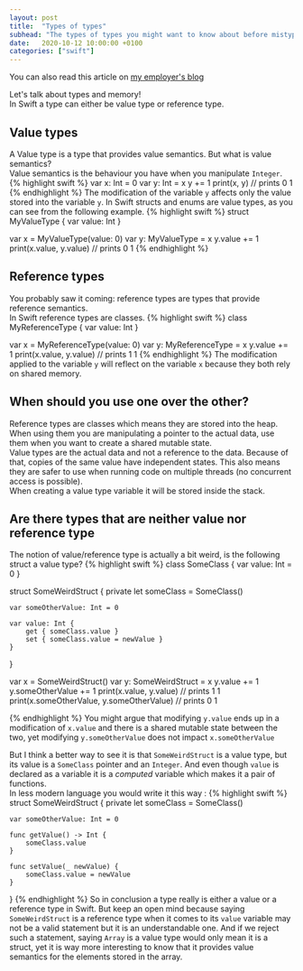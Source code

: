 ```yaml
---
layout: post
title:  "Types of types"
subhead: "The types of types you might want to know about before mistyping your types."
date:   2020-10-12 10:00:00 +0100
categories: ["swift"]
---
```


You can also read this article on [my employer's blog](https://fabernovel.github.io/2020-10-12/types-of-types)

Let's talk about types and memory!  
In Swift a type can either be value type or reference type.

## Value types

A Value type is a type that provides value semantics.
But what is value semantics?  
Value semantics is the behaviour you have when you manipulate `Integer`.
{% highlight swift %}
var x: Int = 0
var y: Int = x
y += 1
print(x, y) // prints 0 1
{% endhighlight %}
The modification of the variable `y` affects only the value stored into the variable `y`. In Swift structs and enums are value types, as you can see from the following example.
{% highlight swift %}
struct MyValueType { 
    var value: Int
}

var x = MyValueType(value: 0)
var y: MyValueType = x
y.value += 1
print(x.value, y.value) // prints 0 1
{% endhighlight %}

## Reference types

You probably saw it coming: reference types are types that provide reference semantics.  
In Swift reference types are classes.
{% highlight swift %}
class MyReferenceType { 
    var value: Int
}

var x = MyReferenceType(value: 0)
var y: MyReferenceType = x
y.value += 1
print(x.value, y.value) // prints 1 1
{% endhighlight %}
The modification applied to the variable `y` will reflect on the variable `x` because they both rely on shared memory.

## When should you use one over the other?

Reference types are classes which means they are stored into the heap. When using them you are manipulating a pointer to the actual data, use them when you want to create a shared mutable state.  
Value types are the actual data and not a reference to the data. Because of that, copies of the same value have independent states. This also means they are safer to use when running code on multiple threads (no concurrent access is possible).  
When creating a value type variable it will be stored inside the stack.

## Are there types that are neither value nor reference type

The notion of value/reference type is actually a bit weird, is the following struct a value type?
{% highlight swift %}
class SomeClass { 
    var value: Int = 0
}

struct SomeWeirdStruct {
    private let someClass = SomeClass()

    var someOtherValue: Int = 0

    var value: Int {
        get { someClass.value }
        set { someClass.value = newValue }
    }
}

var x = SomeWeirdStruct()
var y: SomeWeirdStruct = x
y.value += 1
y.someOtherValue += 1
print(x.value, y.value) // prints 1 1
print(x.someOtherValue, y.someOtherValue) // prints 0 1

{% endhighlight %}
You might argue that modifying `y.value` ends up in a modification of `x.value` and there is a shared mutable state between the two, yet modifying `y.someOtherValue` does not impact `x.someOtherValue`

But I think a better way to see it is that `SomeWeirdStruct` is a value type, but its value is a `SomeClass` pointer and an `Integer`. And even though `value` is declared as a variable it is a *computed* variable which makes it a pair of functions.  
In less modern language you would write it this way :
{% highlight swift %}
struct SomeWeirdStruct {
    private let someClass = SomeClass()

    var someOtherValue: Int = 0

    func getValue() -> Int {
        someClass.value
    }

    func setValue(_ newValue) {
        someClass.value = newValue
    }
}
{% endhighlight %}
So in conclusion a type really is either a value or a reference type in Swift. But keep an open mind because saying `SomeWeirdStruct` is a reference type when it comes to its `value` variable may not be a valid statement but it is an understandable one. And if we reject such a statement, saying `Array` is a value type would only mean it is a struct, yet it is way more interesting to know that it provides value semantics for the elements stored in the array.
